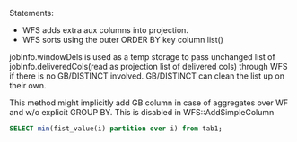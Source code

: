 Statements:
- WFS adds extra aux columns into projection.
- WFS sorts using the outer ORDER BY key column list()

jobInfo.windowDels is used as a temp storage to pass unchanged list of jobInfo.deliveredCols(read as projection list of delivered cols) through WFS if there is no GB/DISTINCT involved.
GB/DISTINCT can clean the list up on their own.

This method might implicitly add GB column in case of aggregates over WF and w/o explicit GROUP BY. This is disabled in WFS::AddSimpleColumn
```SQL
SELECT min(fist_value(i) partition over i) from tab1; 
```



